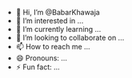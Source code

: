 - 👋 Hi, I’m @BabarKhawaja
- 👀 I’m interested in ...
- 🌱 I’m currently learning ...
- 💞️ I’m looking to collaborate on ...
- 📫 How to reach me ...
- 😄 Pronouns: ...
- ⚡ Fun fact: ...

<!---
BabarKhawaja/BabarKhawaja is a ✨ special ✨ repository because its `README.md` (this file) appears on your GitHub profile.
You can click the Preview link to take a look at your changes.
--->
